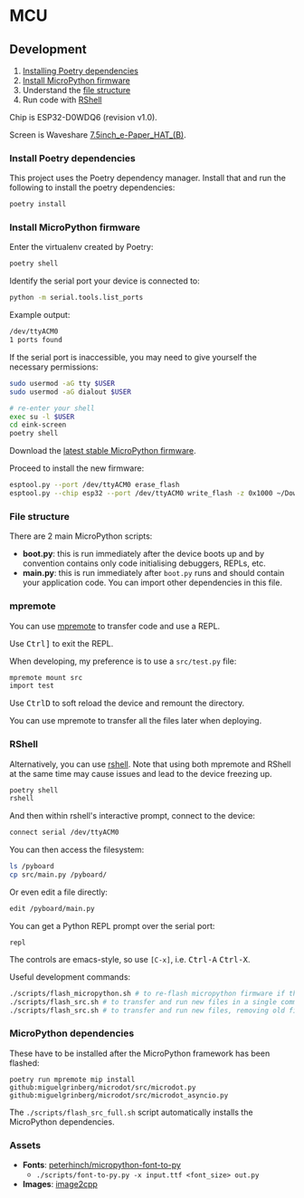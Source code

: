 # MCU

## Development

1. [Installing Poetry dependencies](#install-poetry-dependencies)
2. [Install MicroPython firmware](#install-micropython-firmware)
3. Understand the [file structure](#file-structure)
4. Run code with [RShell](#rshell)

Chip is ESP32-D0WDQ6 (revision v1.0).

Screen is Waveshare [7.5inch_e-Paper_HAT_(B)](https://www.waveshare.com/wiki/7.5inch_e-Paper_HAT_(B)).

### Install Poetry dependencies

This project uses the Poetry dependency manager. Install that and run the following to install the poetry dependencies:

```bash
poetry install
```

### Install MicroPython firmware

Enter the virtualenv created by Poetry:

```bash
poetry shell
```

Identify the serial port your device is connected to:

```bash
python -m serial.tools.list_ports
```

Example output:

```bash
/dev/ttyACM0
1 ports found
```

If the serial port is inaccessible, you may need to give yourself the necessary permissions:

```bash
sudo usermod -aG tty $USER
sudo usermod -aG dialout $USER

# re-enter your shell
exec su -l $USER
cd eink-screen
poetry shell
```

Download the [latest stable MicroPython firmware](https://micropython.org/download/esp32/).

Proceed to install the new firmware:

```bash
esptool.py --port /dev/ttyACM0 erase_flash
esptool.py --chip esp32 --port /dev/ttyACM0 write_flash -z 0x1000 ~/Downloads/esp32-20230426-v1.20.0.bin
```

### File structure

There are 2 main MicroPython scripts:

- **boot.py**: this is run immediately after the device boots up and by convention contains only code initialising debuggers, REPLs, etc.
- **main.py**: this is run immediately after `boot.py` runs and should contain your application code. You can import other dependencies in this file.


### mpremote

You can use [mpremote](https://docs.micropython.org/en/latest/reference/mpremote.html) to transfer code and use a REPL.

Use <kbd>Ctrl</kbd><kbd>]</kbd> to exit the REPL.

When developing, my preference is to use a `src/test.py` file:

```bash
mpremote mount src
import test
```

Use <kbd>Ctrl</kbd><kbd>D</kbd> to soft reload the device and remount the directory.

You can use mpremote to transfer all the files later when deploying.

### RShell

Alternatively, you can use [rshell](https://github.com/dhylands/rshell). Note that using both mpremote and RShell at the same time may cause issues and lead to the device freezing up.

```bash
poetry shell
rshell
```

And then within rshell's interactive prompt, connect to the device:

```bash
connect serial /dev/ttyACM0
```

You can then access the filesystem:

```bash
ls /pyboard
cp src/main.py /pyboard/
```

Or even edit a file directly:

```bash
edit /pyboard/main.py
```

You can get a Python REPL prompt over the serial port:

```shell
repl
```

The controls are emacs-style, so use `[C-x]`, i.e. <kbd>Ctrl-A</kbd> <kbd>Ctrl-X</kbd>.

Useful development commands:

```bash
./scripts/flash_micropython.sh # to re-flash micropython firmware if the MCU freezes up
./scripts/flash_src.sh # to transfer and run new files in a single command
./scripts/flash_src.sh # to transfer and run new files, removing old files and reinstalling dependencies
```

### MicroPython dependencies

These have to be installed after the MicroPython framework has been flashed:

```
poetry run mpremote mip install github:miguelgrinberg/microdot/src/microdot.py github:miguelgrinberg/microdot/src/microdot_asyncio.py
```

The `./scripts/flash_src_full.sh` script automatically installs the MicroPython dependencies.

### Assets

- **Fonts**: [peterhinch/micropython-font-to-py](https://github.com/peterhinch/micropython-font-to-py)
  - `./scripts/font-to-py.py -x input.ttf <font_size> out.py`
- **Images**: [image2cpp](https://javl.github.io/image2cpp/)